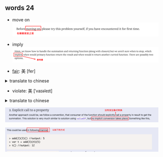 ## words 24
* move on
![](https://raw.githubusercontent.com/wangkaiwd/drawing-bed/master/20200413175540.png)

* imply
![](https://raw.githubusercontent.com/wangkaiwd/drawing-bed/master/20200414160135.png)

* [fair](https://youdao.com/w/fair/#keyfrom=dict2.top): 美 [fer]
<details>
  <summary>translate to chinese</summary>

  adj. 公平的；美丽的；白皙地  
  adv. 公平地；直接地；清除地  
  n. 展览会；市集；美人  
  ![](https://raw.githubusercontent.com/wangkaiwd/drawing-bed/master/2021100419133732.png)
  ![](https://raw.githubusercontent.com/wangkaiwd/drawing-bed/master/20200417002043.png)
</details>

* violate: 美 [ˈvaɪəleɪt]
<details>
  <summary>translate to chinese</summary>

  vt. **违反**；侵犯，妨碍；亵渎  
  ![](https://raw.githubusercontent.com/wangkaiwd/drawing-bed/master/20200419132300.png)
</details>

![](https://raw.githubusercontent.com/wangkaiwd/drawing-bed/master/20200423002619.png)

![](https://raw.githubusercontent.com/wangkaiwd/drawing-bed/master/20200423002930.png)